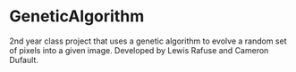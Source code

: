 # GeneticAlgorithm
2nd year class project that uses a genetic algorithm to evolve a random set of pixels into a given image. Developed by Lewis Rafuse and Cameron Dufault.
